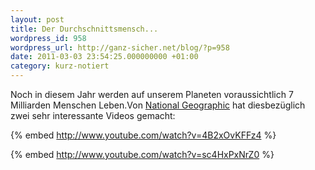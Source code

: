 ```yaml
---
layout: post
title: Der Durchschnittsmensch...
wordpress_id: 958
wordpress_url: http://ganz-sicher.net/blog/?p=958
date: 2011-03-03 23:54:25.000000000 +01:00
category: kurz-notiert
---
```

Noch in diesem Jahr werden auf unserem Planeten voraussichtlich 7 Milliarden Menschen Leben.Von [National Geographic](http://www.nationalgeographic.com/) hat diesbezüglich zwei sehr interessante Videos gemacht:

{% embed http://www.youtube.com/watch?v=4B2xOvKFFz4 %}

{% embed http://www.youtube.com/watch?v=sc4HxPxNrZ0 %}
